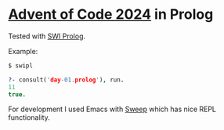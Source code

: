 # [Advent of Code 2024](https://adventofcode.com/2024) in Prolog

Tested with [SWI Prolog](https://www.swi-prolog.org/).

Example:

```bash
$ swipl
```

```prolog
?- consult('day-01.prolog'), run.
11
true.
```

For development I used Emacs with [Sweep](https://eshelyaron.com/sweep.html) which has nice REPL functionality.
